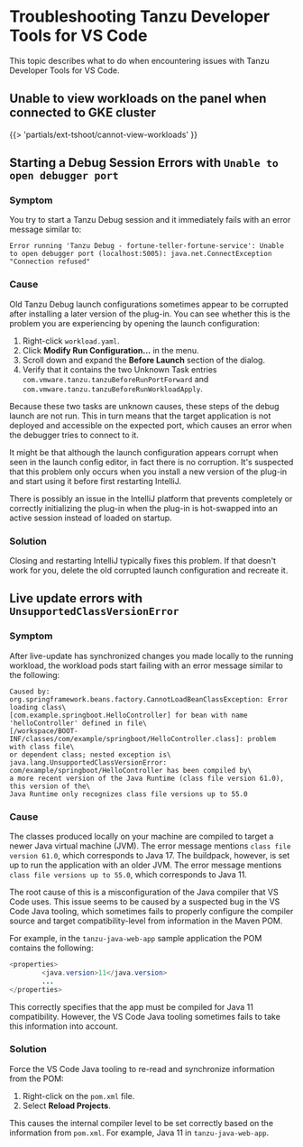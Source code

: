 # Troubleshooting Tanzu Developer Tools for VS Code

This topic describes what to do when encountering issues with Tanzu Developer Tools for VS Code.

## <a id='cannot-view-workloads'></a> Unable to view workloads on the panel when connected to GKE cluster

{{> 'partials/ext-tshoot/cannot-view-workloads' }}

## <a id='dbg-fail-crrpt-lnch-conf'>Starting a Debug Session Errors with `Unable to open debugger port`

### Symptom

You try to start a Tanzu Debug session and it immediately fails with an error message similar to:

```console
Error running 'Tanzu Debug - fortune-teller-fortune-service': Unable to open debugger port (localhost:5005): java.net.ConnectException "Connection refused"
```

### Cause

Old Tanzu Debug launch configurations sometimes appear to be corrupted after installing a later
version of the plug-in.
You can see whether this is the problem you are experiencing by opening the launch configuration:

1. Right-click `workload.yaml`.
1. Click **Modify Run Configuration...** in the menu.
1. Scroll down and expand the **Before Launch** section of the dialog.
1. Verify that it contains the two Unknown Task entries
   `com.vmware.tanzu.tanzuBeforeRunPortForward` and `com.vmware.tanzu.tanzuBeforeRunWorkloadApply`.

Because these two tasks are unknown causes, these steps of the debug launch are not run.
This in turn means that the target application is not deployed and accessible on the expected port,
which causes an error when the debugger tries to connect to it.

It might be that although the launch configuration appears corrupt when seen in the launch config
editor, in fact there is no corruption.
It's suspected that this problem only occurs when you install a new version of the plug-in and start
using it before first restarting IntelliJ.

There is possibly an issue in the IntelliJ platform that prevents completely or correctly initializing
the plug-in when the plug-in is hot-swapped into an active session instead of loaded on startup.

### Solution

Closing and restarting IntelliJ typically fixes this problem.
If that doesn't work for you, delete the old corrupted launch configuration and recreate it.

## <a id='lu-not-working-classversion'></a> Live update errors with `UnsupportedClassVersionError`

### Symptom

After live-update has synchronized changes you made locally to the running workload, the workload pods
start failing with an error message similar to the following:

```console
Caused by: org.springframework.beans.factory.CannotLoadBeanClassException: Error loading class\
[com.example.springboot.HelloController] for bean with name 'helloController' defined in file\
[/workspace/BOOT-INF/classes/com/example/springboot/HelloController.class]: problem with class file\
or dependent class; nested exception is\
java.lang.UnsupportedClassVersionError: com/example/springboot/HelloController has been compiled by\
a more recent version of the Java Runtime (class file version 61.0), this version of the\
Java Runtime only recognizes class file versions up to 55.0
```

### Cause

The classes produced locally on your machine are compiled to target a newer Java virtual machine (JVM).
The error message mentions `class file version 61.0`, which corresponds to Java 17.
The buildpack, however, is set up to run the application with an older JVM.
The error message mentions `class file versions up to 55.0`, which corresponds to Java 11.

The root cause of this is a misconfiguration of the Java compiler that VS Code uses.
This issue seems to be caused by a suspected bug in the VS Code Java tooling, which sometimes fails
to properly configure the compiler source and target compatibility-level from information in the
Maven POM.

For example, in the `tanzu-java-web-app` sample application the POM contains the following:

```java
<properties>
        <java.version>11</java.version>
        ...
</properties>
```

This correctly specifies that the app must be compiled for Java 11 compatibility.
However, the VS Code Java tooling sometimes fails to take this information into account.

### Solution

Force the VS Code Java tooling to re-read and synchronize information from the POM:

1. Right-click on the `pom.xml` file.
2. Select **Reload Projects**.

This causes the internal compiler level to be set correctly based on the information from `pom.xml`.
For example, Java 11 in `tanzu-java-web-app`.